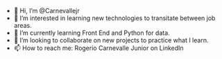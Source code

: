 - 👋 Hi, I’m @Carnevallejr
- 👀 I’m interested in learning new technologies to transitate between job areas. 
- 🌱 I’m currently learning Front End and Python for data. 
- 💞️ I’m looking to collaborate on new projects to practice what I learn.
- 📫 How to reach me: Rogerio Carnevalle Junior on LinkedIn

<!---
Carnevallejr/Carnevallejr is a ✨ special ✨ repository because its `README.md` (this file) appears on your GitHub profile.
You can click the Preview link to take a look at your changes.
--->
